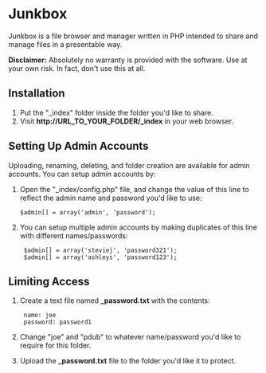 # Junkbox

Junkbox is a file browser and manager written in PHP intended to share and manage files in a presentable way.

**Disclaimer:** Absolutely no warranty is provided with the software. Use at your own risk. In fact, don't use this at all.

## Installation

1. Put the "\_index" folder inside the folder you'd like to share.
2. Visit **http://URL_TO_YOUR_FOLDER/_index** in your web browser.

## Setting Up Admin Accounts

Uploading, renaming, deleting, and folder creation are available for admin accounts. You can setup admin accounts by:

1.  Open the "_index/config.php" file, and change the value of this line to reflect the admin name and password you'd like to use:
		
		$admin[] = array('admin', 'password');

2. You can setup multiple admin accounts by making duplicates of this line with different names/passwords:

		$admin[] = array('steviej', 'password321');
		$admin[] = array('ashleys', 'password123');

## Limiting Access

1. Create a text file named **_password.txt** with the contents:

		name: joe
		password: password1
		
2. Change "joe" and "pdub" to whatever name/password you'd like to require for this folder.
3. Upload the **_password.txt** file to the folder you'd like it to protect.